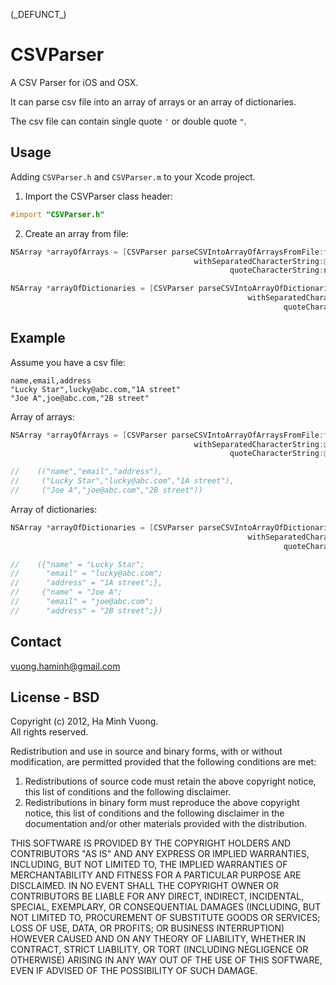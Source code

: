 (\_DEFUNCT\_)

CSVParser
========

A CSV Parser for iOS and OSX.

It can parse csv file into an array of arrays or an array of dictionaries.

The csv file can contain single quote <code>'</code> or double quote <code>"</code>.

Usage
-----

Adding <code>CSVParser.h</code> and <code>CSVParser.m</code> to your Xcode project.


1. Import the CSVParser class header:

```objective-c
#import "CSVParser.h"
```

2. Create an array from file:

```objective-c
NSArray *arrayOfArrays = [CSVParser parseCSVIntoArrayOfArraysFromFile:filePath
                                         withSeparatedCharacterString:@","
                                                 quoteCharacterString:nil]; // nil, if csv dont have quote.

NSArray *arrayOfDictionaries = [CSVParser parseCSVIntoArrayOfDictionariesFromFile:filePath
                                                     withSeparatedCharacterString:@","
                                                             quoteCharacterString:@"\""]; // if csv contains ".
```

Example
-------

Assume you have a csv file:

```csv
name,email,address
"Lucky Star",lucky@abc.com,"1A street"
"Joe A",joe@abc.com,"2B street"
```

Array of arrays:

```objective-c
NSArray *arrayOfArrays = [CSVParser parseCSVIntoArrayOfArraysFromFile:filePath
                                         withSeparatedCharacterString:@","
                                                 quoteCharacterString:@"\""];

//    (("name","email","address"),
//     ("Lucky Star","lucky@abc.com","1A street"),
//     ("Joe A","joe@abc.com","2B street"))
```

Array of dictionaries:

```objective-c
NSArray *arrayOfDictionaries = [CSVParser parseCSVIntoArrayOfDictionariesFromFile:filePath
                                                     withSeparatedCharacterString:@","
                                                             quoteCharacterString:@"\""];

//    ({"name" = "Lucky Star";
//      "email" = "lucky@abc.com";
//      "address" = "1A street";},
//     {"name" = "Joe A";
//      "email" = "joe@abc.com";
//      "address" = "2B street";})
```

Contact
-------

vuong.haminh@gmail.com

License - BSD
-------

Copyright (c) 2012, Ha Minh Vuong.  
All rights reserved.

Redistribution and use in source and binary forms, with or without
modification, are permitted provided that the following conditions are met: 

1. Redistributions of source code must retain the above copyright notice, this
   list of conditions and the following disclaimer. 
2. Redistributions in binary form must reproduce the above copyright notice,
   this list of conditions and the following disclaimer in the documentation
   and/or other materials provided with the distribution. 

THIS SOFTWARE IS PROVIDED BY THE COPYRIGHT HOLDERS AND CONTRIBUTORS "AS IS" AND
ANY EXPRESS OR IMPLIED WARRANTIES, INCLUDING, BUT NOT LIMITED TO, THE IMPLIED
WARRANTIES OF MERCHANTABILITY AND FITNESS FOR A PARTICULAR PURPOSE ARE
DISCLAIMED. IN NO EVENT SHALL THE COPYRIGHT OWNER OR CONTRIBUTORS BE LIABLE FOR
ANY DIRECT, INDIRECT, INCIDENTAL, SPECIAL, EXEMPLARY, OR CONSEQUENTIAL DAMAGES
(INCLUDING, BUT NOT LIMITED TO, PROCUREMENT OF SUBSTITUTE GOODS OR SERVICES;
LOSS OF USE, DATA, OR PROFITS; OR BUSINESS INTERRUPTION) HOWEVER CAUSED AND
ON ANY THEORY OF LIABILITY, WHETHER IN CONTRACT, STRICT LIABILITY, OR TORT
(INCLUDING NEGLIGENCE OR OTHERWISE) ARISING IN ANY WAY OUT OF THE USE OF THIS
SOFTWARE, EVEN IF ADVISED OF THE POSSIBILITY OF SUCH DAMAGE.

